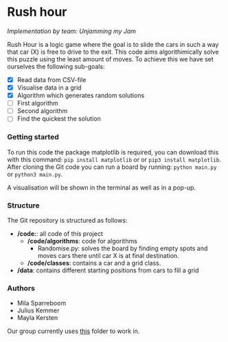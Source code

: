 # Rush hour 

<i>Implementation by team: Unjamming my Jam</i>

Rush Hour is a logic game where the goal is to slide the cars in such a way that car (X) is free to drive to the exit. 
This code aims algorithimically solve this puzzle using the least amount of moves. To achieve this we have set ourselves the following sub-goals:

- [x] Read data from CSV-file
- [x] Visualise data in a grid
- [x] Algorithm which generates random solutions
- [ ] First algorithm 
- [ ] Second algorithm
- [ ] Find the quickest the solution

### Getting started
To run this code the package matplotlib is required, you can download this with this command:
```pip install matplotlib``` or or ```pip3 install matplotlib```.
After cloning the Git code you can run a board by running:
```python main.py``` or ```python3 main.py```.

A visualisation will be shown in the terminal as well as in a pop-up.

### Structure
The Git repository is structured as follows:
* **/code:**: all code of this project
    *  **/code/algorithms**: code for algorithms
        * Randomise.py: solves the board by finding empty spots and moves cars there until car X is at final destination.
    * **/code/classes**: contains a car and a grid class.
* **/data**: contains different starting positions from cars to fill a grid

### Authors
* Mila Sparreboom
* Julius Kemmer
* Mayla Kersten

Our group currently uses [this](https://drive.google.com/drive/folders/1weqj6__kEpObx-_6V2E9ijmGJZKb-iqt) folder to work in.
